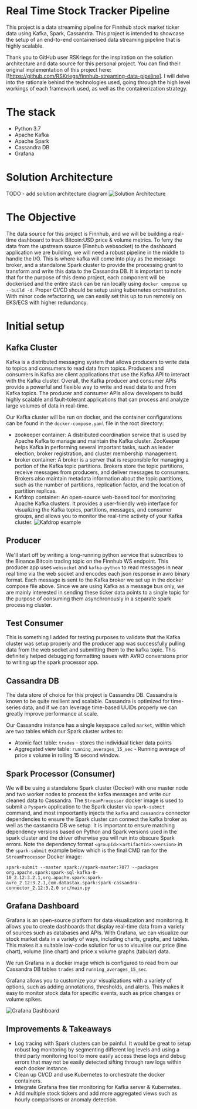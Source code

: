 # Real Time Stock Tracker Pipeline
This project is a data streaming pipeline for Finnhub stock market ticker data using Kafka, Spark, Cassandra. This project is intended to showcase the setup of an end-to-end containerised data streaming pipeline that is highly scalable.

Thank you to GitHub user RSKriegs for the inspiration on the solution architecture and data source for this personal project. You can find their original implementation of this project here: [!https://github.com/RSKriegs/finnhub-streaming-data-pipeline].
I will delve into the rationale behind the technologies used, going through the high level workings of each framework used, as well as the containerization strategy.


# The stack
- Python 3.7
- Apache Kafka
- Apache Spark
- Cassandra DB
- Grafana


# Solution Architecture
TODO - add solution architecture diagram
![Solution Architecture](docs/arch_diagram.png)


# The Objective
The data source for this project is Finnhub, and we will be building a real-time dashboard to track Bitcoin:USD price & volume metrics. To ferry the data from the upstream source (Finnhub websocket) to the dashboard application we are building, we will need a robust pipeline in the middle to handle the I/O. This is where kafka will come into play as the message broker, and a standalone Spark cluster to provide the processing grunt to transform and write this data to the Cassandra DB. It is important to note that for the purpose of this demo project, each component will be dockerised and the entire stack can be ran locally using `docker compose up --build -d`. Proper CI/CD should be setup using kubernetes orchestration. With minor code refactoring, we can easily set this up to run remotely on EKS/ECS with higher redundancy.


# Initial setup

## Kafka Cluster
Kafka is a distributed messaging system that allows producers to write data to topics and consumers to read data from topics. Producers and consumers in Kafka are client applications that use the Kafka API to interact with the Kafka cluster. Overall, the Kafka producer and consumer APIs provide a powerful and flexible way to write and read data to and from Kafka topics. The producer and consumer APIs allow developers to build highly scalable and fault-tolerant applications that can process and analyze large volumes of data in real-time.

Our Kafka cluster will be run on docker, and the container configurations can be found in the `docker-compose.yaml` file in the root directory:
- zookeeper container:  A distributed coordination service that is used by Apache Kafka to manage and maintain the Kafka cluster. ZooKeeper helps Kafka in performing several important tasks, such as leader election, broker registration, and cluster membership management.
- broker container: A broker is a server that is responsible for managing a portion of the Kafka topic partitions. Brokers store the topic partitions, receive messages from producers, and deliver messages to consumers. Brokers also maintain metadata information about the topic partitions, such as the number of partitions, replication factor, and the location of partition replicas.
- Kafdrop container: An open-source web-based tool for monitoring Apache Kafka clusters. It provides a user-friendly web interface for visualizing the Kafka topics, partitions, messages, and consumer groups, and allows you to monitor the real-time activity of your Kafka cluster.
![Kafdrop example](docs/kafdrop.png)


## Producer
We'll start off by writing a long-running python service that subscribes to the Binance Bitcoin trading topic on the Finnhub WS endpoint. This producer app uses `websocket` and `kafka-python` to read messages in near real time via the web socket and encodes each json response in avro binary format. Each message is sent to the Kafka broker we set up in the docker compose file above. Since we are using Kafka as a message bus only, we are mainly interested in sending these ticker data points to a single topic for the purpose of consuming them asynchronously in a separate spark processing cluster.


## Test Consumer
This is something I added for testing purposes to validate that the Kafka cluster was setup properly and the producer app was successfully pulling data from the web socket and submitting them to the kafka topic. This definitely helped debugging formatting issues with AVRO conversions prior to writing up the spark processor app.


## Cassandra DB
The data store of choice for this project is Cassandra DB. Cassandra is known to be quite resilient and scalable. Cassandra is optimized for time-series data, and if we can leverage time-based UUIDs properly we can greatly improve performance at scale. 

Our Cassandra instance has a single keyspace called `market`, within which are two tables which our Spark cluster writes to:
* Atomic fact table: `trades` - stores the individual ticker data points
* Aggregated view table: `running_averages_15_sec` - Running average of price x volume in rolling 15 second window.


## Spark Processor (Consumer)
We will be using a standalone Spark cluster (Docker) with one master node and two worker nodes to process the kafka messages and write our cleaned data to Cassandra. The `StreamProcessor` docker image is used to submit a `Pyspark` application to the Spark cluster via `spark-submit` command, and most impoortantly injects the `kafka` and `cassandra` connector dependencies to ensure the Spark cluster can connect the kafka broker as well as the cassandra DB we setup. It is important to ensure matching dependency versions based on Python and Spark versions used in the spark cluster and the driver otherwise you will run into obscure Spark errors. Note the dependency format `<groupId>`:`<artifactId>`:`<version>` in the `spark-submit` example below which is the final CMD ran for the `StreamProcessor` Docker image:  

`spark-submit --master spark://spark-master:7077 --packages org.apache.spark:spark-sql-kafka-0-10_2.12:3.2.1,org.apache.spark:spark-avro_2.12:3.2.1,com.datastax.spark:spark-cassandra-connector_2.12:3.2.0 src/main.py`


## Grafana Dashboard
Grafana is an open-source platform for data visualization and monitoring. It allows you to create dashboards that display real-time data from a variety of sources such as databases and APIs. With Grafana, we can visualize our stock market data in a variety of ways, including charts, graphs, and tables. This makes it a suitable low-code solution for us to visualise our price (line chart), volume (line chart) and price x volume graphs (tabular) data.

We run Grafana in a docker image which is configured to read from our Cassandra DB tables `trades` and `running_averages_15_sec`.

Grafana allows you to customize your visualizations with a variety of options, such as adding annotations, thresholds, and alerts. This makes it easy to monitor stock data for specific events, such as price changes or volume spikes.

![Grafana Dashboard](docs/dashboard.png)


## Improvements & Takeaways
* Log tracing with Spark clusters can be painful. It would be great to setup robust log monitoring by segmenting different log levels and using a third party monitoring tool to more easily access these logs and debug errors that may not be easily detected sifting through raw logs within each docker instance.
* Clean up CI/CD and use Kubernetes to orchestrate the docker containers.
* Integrate Grafana free tier monitoring for Kafka server & Kubernetes.
* Add multiple stock tickers and add more aggregated views such as hourly comparisons or anomaly detection.
